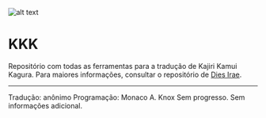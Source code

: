 ![alt text](https://i.imgur.com/vPDprCx.png)

# KKK

Repositório com todas as ferramentas para a tradução de Kajiri Kamui Kagura.
Para maiores informações, consultar o repositório de [Dies Irae](https://github.com/Monaco-a-Knox/amantesamentes).

----

Tradução: anônimo
Programação: Monaco A. Knox
Sem progresso. Sem informações adicional.


